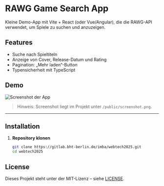 # RAWG Game Search App

Kleine Demo-App mit Vite + React (oder Vue/Angular), die die RAWG-API verwendet, um Spiele zu suchen und anzuzeigen.

## Features

- Suche nach Spieltiteln
- Anzeige von Cover, Release-Datum und Rating
- Pagination: „Mehr laden“-Button
- Typensicherheit mit TypeScript

## Demo

![Screenshot der App](./screenshot.png)

> Hinweis: Screenshot liegt im Projekt unter `/public/screenshot.png`.

---

## Installation

1. **Repository klonen**  
   ```bash
   git clone https://gitlab.bht-berlin.de/imba/webtech2025.git
   cd webtech2025

## License

Dieses Projekt steht unter der MIT-Lizenz – siehe [LICENSE](LICENSE).